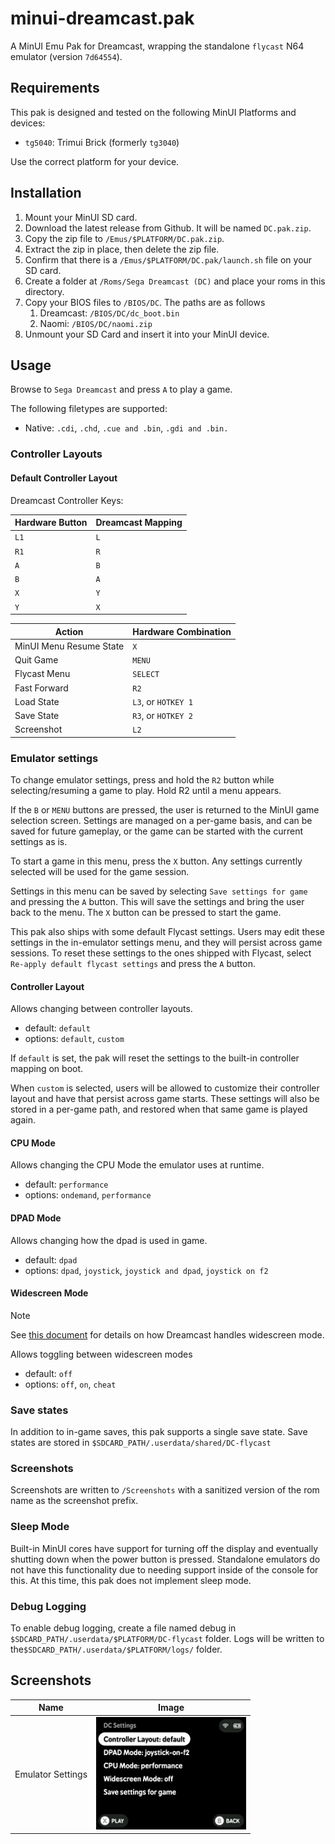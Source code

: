 # minui-dreamcast.pak

A MinUI Emu Pak for Dreamcast, wrapping the standalone `flycast` N64 emulator (version `7d64554`).

## Requirements

This pak is designed and tested on the following MinUI Platforms and devices:

- `tg5040`: Trimui Brick (formerly `tg3040`)

Use the correct platform for your device.

## Installation

1. Mount your MinUI SD card.
2. Download the latest release from Github. It will be named `DC.pak.zip`.
3. Copy the zip file to `/Emus/$PLATFORM/DC.pak.zip`.
4. Extract the zip in place, then delete the zip file.
5. Confirm that there is a `/Emus/$PLATFORM/DC.pak/launch.sh` file on your SD card.
6. Create a folder at `/Roms/Sega Dreamcast (DC)` and place your roms in this directory.
7. Copy your BIOS files to `/BIOS/DC`. The paths are as follows
    1. Dreamcast: `/BIOS/DC/dc_boot.bin`
    2. Naomi: `/BIOS/DC/naomi.zip`
8. Unmount your SD Card and insert it into your MinUI device.

## Usage

Browse to `Sega Dreamcast` and press `A` to play a game.

The following filetypes are supported:

- Native: `.cdi`, `.chd`, `.cue and .bin`, `.gdi and .bin.`

### Controller Layouts

#### Default Controller Layout

Dreamcast Controller Keys:

| Hardware Button | Dreamcast Mapping |
|-----------------|-------------|
| `L1`            | `L`         |
| `R1`            | `R`         |
| `A`             | `B`         |
| `B`             | `A`         |
| `X`             | `Y`         |
| `Y`             | `X`         |

| Action                  | Hardware Combination   |
|-------------------------|------------------------|
| MinUI Menu Resume State | `X`                    |
| Quit Game               | `MENU`                 |
| Flycast Menu            | `SELECT`               |
| Fast Forward            | `R2`                   |
| Load State              | `L3`, or `HOTKEY 1`    |
| Save State              | `R3`, or `HOTKEY 2`    |
| Screenshot              | `L2`                   |

### Emulator settings

To change emulator settings, press and hold the `R2` button while selecting/resuming a game to play. Hold R2 until a menu appears.

If the `B` or `MENU` buttons are pressed, the user is returned to the MinUI game selection screen. Settings are managed on a per-game basis, and can be saved for future gameplay, or the game can be started with the current settings as is.

To start a game in this menu, press the `X` button. Any settings currently selected will be used for the game session.

Settings in this menu can be saved by selecting `Save settings for game` and pressing the `A` button. This will save the settings and bring the user back to the menu. The `X` button can be pressed to start the game.

This pak also ships with some default Flycast settings. Users may edit these settings in the in-emulator settings menu, and they will persist across game sessions. To reset these settings to the ones shipped with Flycast, select `Re-apply default flycast settings` and press the `A` button.

#### Controller Layout

Allows changing between controller layouts.

- default: `default`
- options: `default`, `custom`

If `default` is set, the pak will reset the settings to the built-in controller mapping on boot.

When `custom` is selected, users will be allowed to customize their controller layout and have that persist across game starts. These settings will also be stored in a per-game path, and restored when that same game is played again.

#### CPU Mode

Allows changing the CPU Mode the emulator uses at runtime.

- default: `performance`
- options: `ondemand`, `performance`

#### DPAD Mode

Allows changing how the dpad is used in game.

- default: `dpad`
- options: `dpad`, `joystick`, `joystick and dpad`, `joystick on f2`

#### Widescreen Mode

> [!NOTE]
> See [this document](https://forums.launchbox-app.com/topic/65672-169-sega-dreamcast-via-flycast-norms-true-anamorphic-widescreen-project/) for details on how Dreamcast handles widescreen mode.

Allows toggling between widescreen modes

- default: `off`
- options: `off`, `on`, `cheat`

### Save states

In addition to in-game saves, this pak supports a single save state. Save states are stored in `$SDCARD_PATH/.userdata/shared/DC-flycast`

### Screenshots

Screenshots are written to `/Screenshots` with a sanitized version of the rom name as the screenshot prefix.

### Sleep Mode

Built-in MinUI cores have support for turning off the display and eventually shutting down when the power button is pressed. Standalone emulators do not have this functionality due to needing support inside of the console for this. At this time, this pak does not implement sleep mode.

### Debug Logging

To enable debug logging, create a file named debug in `$SDCARD_PATH/.userdata/$PLATFORM/DC-flycast` folder. Logs will be written to the`$SDCARD_PATH/.userdata/$PLATFORM/logs/` folder.

## Screenshots

| Name               | Image                                                     |
|--------------------|-----------------------------------------------------------|
| Emulator Settings  | <img src="screenshots/emulator-settings.png" width=240 /> |
